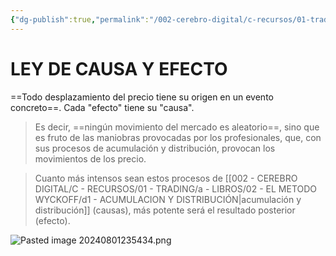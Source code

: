 ```yaml
---
{"dg-publish":true,"permalink":"/002-cerebro-digital/c-recursos/01-trading/a-libros/02-el-metodo-wyckoff/b2-ley-de-causa-y-efecto/"}
---
```


# LEY DE CAUSA Y EFECTO
==Todo desplazamiento del precio tiene su origen en un evento concreto==. Cada "efecto" tiene su "causa".

> Es decir, ==ningún movimiento del mercado es aleatorio==, sino que es fruto de las maniobras provocadas por los profesionales, que, con sus procesos de acumulación y distribución, provocan los movimientos de los precio.

> Cuanto más intensos sean estos procesos de [[002 - CEREBRO DIGITAL/C - RECURSOS/01 - TRADING/a - LIBROS/02 - EL METODO WYCKOFF/d1 - ACUMULACION Y DISTRIBUCIÓN\|acumulación y distribución]] (causas), más potente será el resultado posterior (efecto).

![Pasted image 20240801235434.png](/img/user/900%20-%20ANEXO/Pasted%20image%2020240801235434.png)
